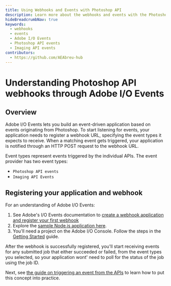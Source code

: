 ```yaml
---
title: Using Webhooks and Events with Photoshop API
description: Learn more about the webhooks and events with the Photoshop API to help you build your applications.
hideBreadcrumbNav: true
keywords:
  - webhooks
  - events
  - Adobe I/O Events
  - Photoshop API events
  - Imaging API events
contributors:
  - https://github.com/AEAbreu-hub
---
```


# Understanding Photoshop API webhooks through Adobe I/O Events

## Overview

Adobe I/O Events lets you build an event-driven application based on events originating from Photoshop.
To start listening for events, your application needs to register a webhook URL, specifying the event types it expects to receive.
When a matching event gets triggered, your application is notified through an HTTP POST request to the webhook URL.

Event types represent events triggered by the individual APIs. The event provider has two event types:

* `Photoshop API events`
* `Imaging API Events`

## Registering your application and webhook

For an understanding of Adobe I/O Events:

1. See Adobe's I/O Events documentation to [create a webhook application and register your first webhook][1]
2. Explore the [sample Node.js application here][2].
3. You'll need a project on the Adobe I/O Console. Follow the steps in the [Getting Started][3] guide.

After the webhook is successfully registered, you'll start receiving events for any submitted job that either succeeded or failed,
from the event types you selected, so your application wont' need to poll for the status of the job using the job ID.

Next, see [the guide on triggering an event from the APIs][4] to learn how to put this concept into practice.

<!-- Links -->
[1]: https://www.adobe.io/apis/experienceplatform/events/docs.html#!adobedocs/adobeio-events/master/intro/webhooks_intro.md
[2]: https://github.com/AdobeDocs/cis-photoshop-api-docs/tree/main/sample-code/webhook-sample-app
[3]: /getting_started/index.md
[4]: /guides/code_sample/index.md#triggering-an-event-from-the-apis
